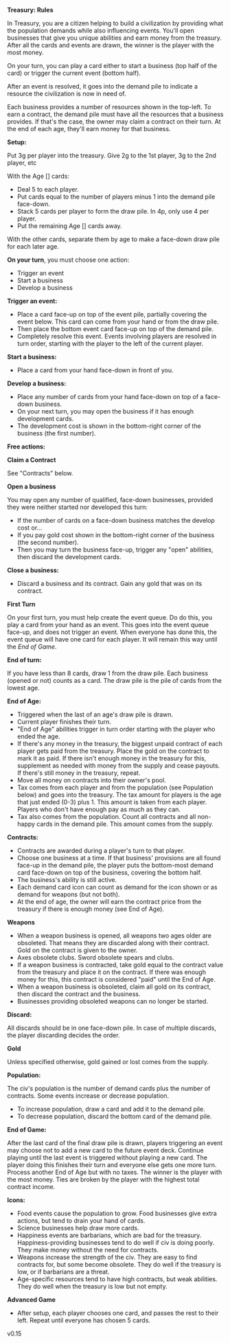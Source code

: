 **Treasury: Rules**

In Treasury, you are a citizen helping to build a civilization by providing what the population demands while also influencing events.  You'll open businesses that give you unique abilities and earn money from the treasury.  After all the cards and events are drawn, the winner is the player with the most money.

On your turn, you can play a card either to start a business (top half of the card) or trigger the current event (bottom half).  

After an event is resolved, it goes into the demand pile to indicate a resource the civilization is now in need of.  

Each business provides a number of resources shown in the top-left.  To earn a contract, the demand pile must have all the resources that a business provides.  If that's the case, the owner may claim a contract on their turn.  At the end of each age, they'll earn money for that business.

**Setup:**

Put 3g per player into the treasury.  Give 2g to the 1st player, 3g to the 2nd player, etc

With the Age [] cards:
* Deal 5 to each player.
* Put cards equal to the number of players minus 1 into the demand pile face-down.  
* Stack 5 cards per player to form the draw pile.  In 4p, only use 4 per player.
* Put the remaining Age [] cards away.

With the other cards, separate them by age to make a face-down draw pile for each later age. 

**On your turn**, you must choose one action:
* Trigger an event
* Start a business
* Develop a business

**Trigger an event:**
* Place a card face-up on top of the event pile, partially covering the event below.  This card can come from your hand or from the draw pile.
* Then place the bottom event card face-up on top of the demand pile.
* Completely resolve this event.  Events involving players are resolved in turn order, starting with the player to the left of the current player.

**Start a business:**
* Place a card from your hand face-down in front of you. 

**Develop a business:**
* Place any number of cards from your hand face-down on top of a face-down business.
* On your next turn, you may open the business if it has enough development cards.
* The development cost is shown in the bottom-right corner of the business (the first number).

**Free actions:**

**Claim a Contract** 

See "Contracts" below.  

**Open a business** 

You may open any number of qualified, face-down businesses, provided they were neither started nor developed this turn:
* If the number of cards on a face-down business matches the develop cost or...
* If you pay gold cost shown in the bottom-right corner of the business (the second number).
* Then you may turn the business face-up, trigger any "open" abilities, then discard the development cards.

**Close a business:**

* Discard a business and its contract.  Gain any gold that was on its contract.

**First Turn**

On your first turn, you must help create the event queue.  Do do this, you play a card from your hand as an event.  This goes into the event queue face-up, and does not trigger an event.  When everyone has done this, the event queue will have one card for each player.  It will remain this way until the _End of Game_.  

**End of turn:**

If you have less than 8 cards, draw 1 from the draw pile.  Each business (opened or not) counts as a card.  The draw pile is the pile of cards from the lowest age.

**End of Age:**

* Triggered when the last of an age's draw pile is drawn.
* Current player finishes their turn.
* "End of Age" abilities trigger in turn order starting with the player who ended the age.
* If there's any money in the treasury, the biggest unpaid contract of each player gets paid from the treasury.  Place the gold on the contract to mark it as paid.  If there isn't enough money in the treasury for this, supplement as needed with money from the supply and cease payouts.  If there's still money in the treasury, repeat.  
* Move all money on contracts into their owner's pool.
* Tax comes from each player and from the population (see Population below) and goes into the treasury.  The tax amount for players is the age that just ended (0-3) plus 1.  This amount is taken from each player.  Players who don't have enough pay as much as they can. 
* Tax also comes from the population.  Count all contracts and all non-happy cards in the demand pile.  This amount comes from the supply.

**Contracts:**

* Contracts are awarded during a player's turn to that player.
* Choose one business at a time.  If that business' provisions are all found face-up in the demand pile, the player puts the bottom-most demand card face-down on top of the business, covering the bottom half.  
* The business's ability is still active.
* Each demand card icon can count as demand for the icon shown or as demand for weapons (but not both).
* At the end of age, the owner will earn the contract price from the treasury if there is enough money (see End of Age).

**Weapons**

* When a weapon business is opened, all weapons two ages older are obsoleted.  That means they are discarded along with their contract.  Gold on the contract is given to the owner.
* Axes obsolete clubs.  Sword obsolete spears and clubs.
* If a weapon business is contracted, take gold equal to the contract value from the treasury and place it on the contract.  If there was enough money for this, this contract is considered "paid" until the End of Age.
* When a weapon business is obsoleted, claim all gold on its contract, then discard the contract and the business.  
* Businesses providing obsoleted weapons can no longer be started.

**Discard:**

All discards should be in one face-down pile.  In case of multiple discards, the player discarding decides the order.

**Gold**

Unless specified otherwise, gold gained or lost comes from the supply.

**Population:**

The civ's population is the number of demand cards plus the number of contracts.  Some events increase or decrease population.
* To increase population, draw a card and add it to the demand pile.
* To decrease population, discard the bottom card of the demand pile.

**End of Game:**

After the last card of the final draw pile is drawn, players triggering an event may choose not to add a new card to the future event deck.  Continue playing until the last event is triggered without playing a new card.  The player doing this finishes their turn and everyone else gets one more turn.  Process another End of Age but with no taxes.  The winner is the player with the most money.  Ties are broken by the player with the highest total contract income.

**Icons:**

* Food events cause the population to grow.  Food businesses give extra actions, but tend to drain your hand of cards.
* Science businesses help draw more cards.
* Happiness events are barbarians, which are bad for the treasury.  Happiness-providing businesses tend to do well if civ is doing poorly.  They make money without the need for contracts.
* Weapons increase the strength of the civ.  They are easy to find contracts for, but some become obsolete.  They do well if the treasury is low, or if barbarians are a threat.  
* Age-specific resources tend to have high contracts, but weak abilities.  They do well when the treasury is low but not empty. 

**Advanced Game**

* After setup, each player chooses one card, and passes the rest to their left.  Repeat until everyone has chosen 5 cards.

v0.15